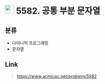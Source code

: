 # <img src="https://d2gd6pc034wcta.cloudfront.net/tier/11.svg" width="30"> 5582. 공통 부분 문자열

## 분류
* 다이나믹 프로그래밍
* 문자열

## Link
> https://www.acmicpc.net/problem/5582